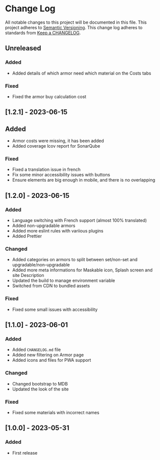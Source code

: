 # Change Log

All notable changes to this project will be documented in this file.
This project adheres to [Semantic Versioning](https://semver.org/).
This change log adheres to standards from [Keep a CHANGELOG](https://keepachangelog.com).

## Unreleased

### Added

- Added details of which armor need which material on the Costs tabs

### Fixed

- Fixed the armor buy calculation cost

## [1.2.1] - 2023-06-15

## Added

- Armor costs were missing, it has been added
- Added coverage lcov report for SonarQube

### Fixed

- Fixed a translation issue in french
- Fix some minor accessibility issues with buttons
- Ensure elements are big enough in mobile, and there is no overlapping

## [1.2.0] - 2023-06-15

### Added

- Language switching with French support (almost 100% translated)
- Added non-upgradable armors
- Added more eslint rules with variious plugins
- Added Prettier

### Changed

- Added categories on armors to split between set/non-set and upgradable/non-upgradable
- Added more meta informations for Maskable icon, Splash screen and site Description
- Updated the build to manage environment variable
- Switched from CDN to bundled assets

### Fixed

- Fixed some small issues with accessibility

## [1.1.0] - 2023-06-01

### Added

- Added `CHANGELOG.md` file
- Added new filtering on Armor page
- Added icons and files for PWA support

### Changed

- Changed bootstrap to MDB
- Updated the look of the site

### Fixed

- Fixed some materials with incorrect names

## [1.0.0] - 2023-05-31

### Added

- First release
